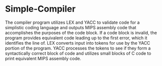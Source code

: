 # Simple-Compiler
The compiler program utilizes LEX and YACC to validate code for a simplistic coding language and outputs MIPS assembly code that accomplishes the purposes of the code block. If a code block is invalid, the program provides equivalent code leading up to the first error, which it identifies the line of.
LEX converts input into tokens for use by the YACC portion of the program.
YACC processes the tokens to see if they form a syntactically correct block of code and utilizes small blocks of C code to print equivalent MIPS assembly code.
